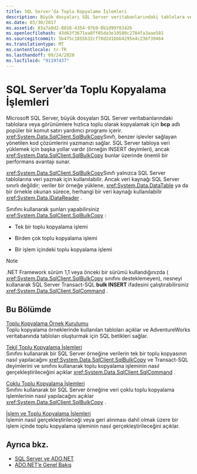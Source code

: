 ```yaml
---
title: SQL Server’da Toplu Kopyalama İşlemleri
description: Büyük dosyaları SQL Server veritabanlarındaki tablolara veya görünümlere toplu olarak kopyalamanın yönetilen kod çözümlerini yazmak için SqlBulkCopy sınıfını kullanmayı öğrenin.
ms.date: 03/30/2017
ms.assetid: 83a7a0d2-8018-4354-97b9-0b1d99f8342b
ms.openlocfilehash: 43d63f3671ea8ff05da3e10580c2784fa3aae581
ms.sourcegitcommit: 5b475c1855b32cf78d2d1bbb4295e4c236f39464
ms.translationtype: MT
ms.contentlocale: tr-TR
ms.lasthandoff: 09/24/2020
ms.locfileid: "91197437"
---
```

# <a name="bulk-copy-operations-in-sql-server"></a>SQL Server’da Toplu Kopyalama İşlemleri

Microsoft SQL Server, büyük dosyaları SQL Server veritabanlarındaki tablolara veya görünümlere hızlıca toplu olarak kopyalamak için **bcp** adlı popüler bir komut satırı yardımcı programı içerir. <xref:System.Data.SqlClient.SqlBulkCopy>Sınıfı, benzer işlevler sağlayan yönetilen kod çözümlerini yazmanızı sağlar. SQL Server tabloya veri yüklemek için başka yollar vardır (örneğin INSERT deyimleri), ancak <xref:System.Data.SqlClient.SqlBulkCopy> bunlar üzerinde önemli bir performans avantajı sunar.  
  
 <xref:System.Data.SqlClient.SqlBulkCopy>Sınıfı yalnızca SQL Server tablolarına veri yazmak için kullanılabilir. Ancak veri kaynağı SQL Server sınırlı değildir; veriler bir örneğe yüklene, <xref:System.Data.DataTable> ya da bir örnekle okunan sürece, herhangi bir veri kaynağı kullanılabilir <xref:System.Data.IDataReader> .  
  
 Sınıfını kullanarak şunları yapabilirsiniz <xref:System.Data.SqlClient.SqlBulkCopy> :  
  
- Tek bir toplu kopyalama işlemi  
  
- Birden çok toplu kopyalama işlemi  
  
- Bir işlem içindeki toplu kopyalama işlemi  
  
> [!NOTE]
> .NET Framework sürüm 1,1 veya önceki bir sürümü kullandığınızda ( <xref:System.Data.SqlClient.SqlBulkCopy> sınıfını desteklemeyen), nesneyi kullanarak SQL Server Transact-SQL **bulk INSERT** ifadesini çalıştırabilirsiniz <xref:System.Data.SqlClient.SqlCommand> .  
  
## <a name="in-this-section"></a>Bu Bölümde  

 [Toplu Kopyalama Örnek Kurulumu](bulk-copy-example-setup.md)  
 Toplu kopyalama örneklerinde kullanılan tabloları açıklar ve AdventureWorks veritabanında tabloları oluşturmak için SQL betikleri sağlar.  
  
 [Tekil Toplu Kopyalama İşlemleri](single-bulk-copy-operations.md)  
 Sınıfını kullanarak bir SQL Server örneğine verilerin tek bir toplu kopyasının nasıl yapılacağını <xref:System.Data.SqlClient.SqlBulkCopy> ve Transact-SQL deyimlerini ve sınıfını kullanarak toplu kopyalama işleminin nasıl gerçekleştirileceğini açıklar <xref:System.Data.SqlClient.SqlCommand> .  
  
 [Çoklu Toplu Kopyalama İşlemleri](multiple-bulk-copy-operations.md)  
 Sınıfını kullanarak bir SQL Server örneğine veri çoklu toplu kopyalama işlemlerinin nasıl yapılacağını açıklar <xref:System.Data.SqlClient.SqlBulkCopy> .  
  
 [İşlem ve Toplu Kopyalama İşlemleri](transaction-and-bulk-copy-operations.md)  
 İşlemin nasıl gerçekleştirileceği veya geri alınması dahil olmak üzere bir işlem içinde toplu kopyalama işleminin nasıl gerçekleştirileceğini açıklar.  
  
## <a name="see-also"></a>Ayrıca bkz.

- [SQL Server ve ADO.NET](index.md)
- [ADO.NET’e Genel Bakış](../ado-net-overview.md)
